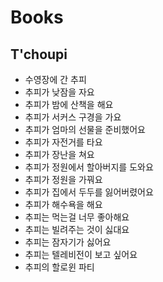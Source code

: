 # Books
## T'choupi
* 수영장에 간 추피
* 추피가 낮잠을 자요
* 추피가 밤에 산책을 해요
* 추피가 서커스 구경을 가요
* 추피가 엄마의 선물을 준비했어요
* 추피가 자전거를 타요
* 추피가 장난을 쳐요
* 추피가 정원에서 할아버지를 도와요
* 추피가 정원을 가꿔요
* 추피가 집에서 두두를 잃어버렸어요
* 추피가 해수욕을 해요
* 추피는 먹는걸 너무 좋아해요
* 추피는 빌려주는 것이 싫대요
* 추피는 잠자기가 싫어요
* 추피는 텔레비전이 보고 싶어요
* 추피의 할로윈 파티
